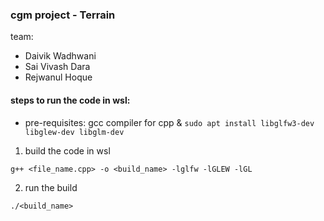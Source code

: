 ### cgm project - Terrain

team:

-   Daivik Wadhwani
-   Sai Vivash Dara
-   Rejwanul Hoque



#### steps to run the code in wsl:
- pre-requisites: gcc compiler for cpp & ```sudo apt install libglfw3-dev libglew-dev libglm-dev```
1. build the code in wsl
```
g++ <file_name.cpp> -o <build_name> -lglfw -lGLEW -lGL
```
2. run the build
```
./<build_name>
```